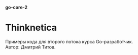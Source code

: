 **go-core-2**

# Thinknetica

Примеры кода для второго потока курса Go-разработчик.  
Автор: Дмитрий Титов.
